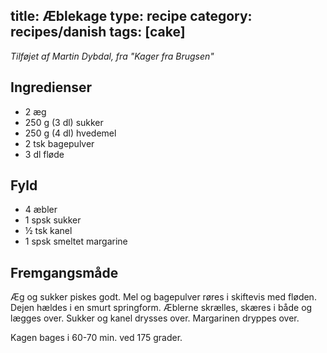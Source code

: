 title: Æblekage
type: recipe
category: recipes/danish
tags: [cake]
---
*Tilføjet af Martin Dybdal, fra "Kager fra Brugsen"*

Ingredienser
------------
 * 2 æg
 * 250 g (3 dl) sukker
 * 250 g (4 dl) hvedemel
 * 2 tsk bagepulver
 * 3 dl fløde

Fyld
----
 * 4 æbler
 * 1 spsk sukker
 * ½ tsk kanel
 * 1 spsk smeltet margarine

Fremgangsmåde
-------------
Æg og sukker piskes godt.
Mel og bagepulver røres i skiftevis med fløden.
Dejen hældes i en smurt springform.
Æblerne skrælles, skæres i både og lægges over.
Sukker og kanel drysses over.
Margarinen dryppes over.

Kagen bages i 60-70 min. ved 175 grader.
